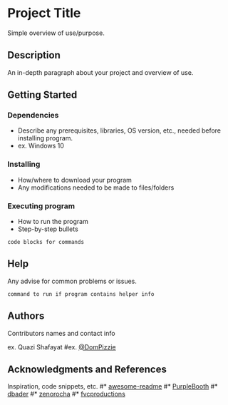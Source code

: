 # Project Title

Simple overview of use/purpose.

## Description

An in-depth paragraph about your project and overview of use.

## Getting Started

### Dependencies

* Describe any prerequisites, libraries, OS version, etc., needed before installing program.
* ex. Windows 10

### Installing

* How/where to download your program
* Any modifications needed to be made to files/folders

### Executing program

* How to run the program
* Step-by-step bullets
```
code blocks for commands
```

## Help

Any advise for common problems or issues.
```
command to run if program contains helper info
```

## Authors

Contributors names and contact info

ex. Quazi Shafayat 
#ex. [@DomPizzie](https://twitter.com/dompizzie)



## Acknowledgments and References

Inspiration, code snippets, etc.
#* [awesome-readme](https://github.com/matiassingers/awesome-readme)
#* [PurpleBooth](https://gist.github.com/PurpleBooth/109311bb0361f32d87a2)
#* [dbader](https://github.com/dbader/readme-template)
#* [zenorocha](https://gist.github.com/zenorocha/4526327)
#* [fvcproductions](https://gist.github.com/fvcproductions/1bfc2d4aecb01a834b46)
